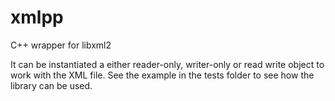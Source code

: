 # xmlpp
C++ wrapper for libxml2

It can be instantiated a either reader-only, writer-only or read write object to work with the XML file.
See the example in the tests folder to see how the library can be used.
